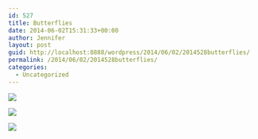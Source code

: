 ```yaml
---
id: 527
title: Butterflies
date: 2014-06-02T15:31:33+00:00
author: Jennifer
layout: post
guid: http://localhost:8888/wordpress/2014/06/02/2014528butterflies/
permalink: /2014/06/02/2014528butterflies/
categories:
  - Uncategorized
---
```

<div class="image-gallery-wrapper">
  <p>
    <img src="http://static1.squarespace.com/static/50db6bb3e4b015296cd43789/50dfa5b1e4b0dc6320e0b5ea/538cc88fe4b022cc4c7d1e39/1401895386429/2014-05-17+12.00.35.jpg.35.jpg?format=original" />
  </p>
  
  <p>
    <img src="http://static1.squarespace.com/static/50db6bb3e4b015296cd43789/50dfa5b1e4b0dc6320e0b5ea/538cc894e4b022cc4c7d1e3f/1401895413508/2014-05-17+12.00.13.jpg.13.jpg?format=original" />
  </p>
  
  <p>
    <img src="http://static1.squarespace.com/static/50db6bb3e4b015296cd43789/50dfa5b1e4b0dc6320e0b5ea/538cc89ce4b022cc4c7d1e44/1401895596823/2014-05-17+11.58.58.jpg.58.jpg?format=original" />
  </p>
</div>
